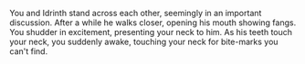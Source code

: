 You and Idrinth stand across each other, seemingly in an important discussion. After a while he walks closer, opening his mouth showing fangs. You shudder in excitement, presenting your neck to him. As his teeth touch your neck, you suddenly awake, touching your neck for bite-marks you can't find.
